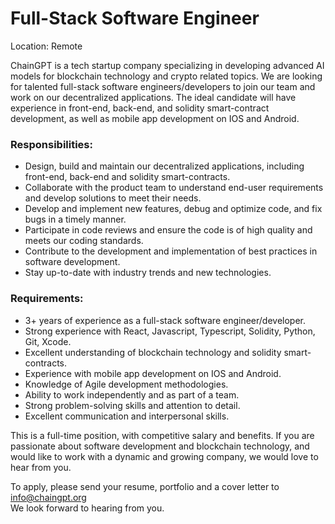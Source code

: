 # Full-Stack Software Engineer

Location: Remote

ChainGPT is a tech startup company specializing in developing advanced AI models for blockchain technology and crypto related topics. We are looking for talented full-stack software engineers/developers to join our team and work on our decentralized applications. The ideal candidate will have experience in front-end, back-end, and solidity smart-contract development, as well as mobile app development on IOS and Android.

### Responsibilities:

* Design, build and maintain our decentralized applications, including front-end, back-end and solidity smart-contracts.
* Collaborate with the product team to understand end-user requirements and develop solutions to meet their needs.
* Develop and implement new features, debug and optimize code, and fix bugs in a timely manner.
* Participate in code reviews and ensure the code is of high quality and meets our coding standards.
* Contribute to the development and implementation of best practices in software development.
* Stay up-to-date with industry trends and new technologies.

### Requirements:

* 3+ years of experience as a full-stack software engineer/developer.
* Strong experience with React, Javascript, Typescript, Solidity, Python, Git, Xcode.
* Excellent understanding of blockchain technology and solidity smart-contracts.
* Experience with mobile app development on IOS and Android.
* Knowledge of Agile development methodologies.
* Ability to work independently and as part of a team.
* Strong problem-solving skills and attention to detail.
* Excellent communication and interpersonal skills.

This is a full-time position, with competitive salary and benefits. If you are passionate about software development and blockchain technology, and would like to work with a dynamic and growing company, we would love to hear from you.

To apply, please send your resume, portfolio and a cover letter to info@chaingpt.org \
We look forward to hearing from you.

